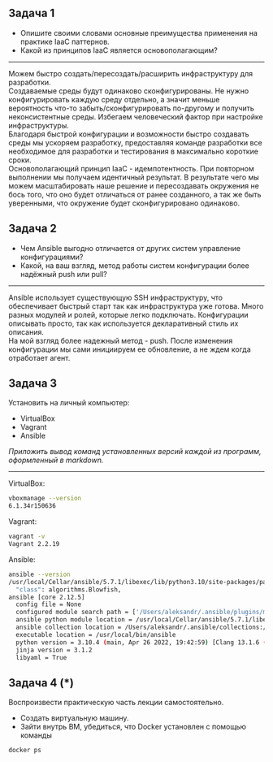 ## Задача 1

- Опишите своими словами основные преимущества применения на практике IaaC паттернов.
- Какой из принципов IaaC является основополагающим?

***

Можем быстро создать/пересоздать/расширить инфраструктуру для разработки. <br>
Создаваемые среды будут одинаково сконфигурированы. 
Не нужно конфигурировать каждую среду отдельно, а значит меньше вероятность что-то забыть/сконфигурировать по-другому и получить неконсистентные среды. 
Избегаем человеческий фактор при настройке инфраструктуры. <br>
Благодаря быстрой конфигурации и возможности быстро создавать среды мы ускоряем разработку, предоставляя команде разработки все необходимое для разработки и тестирования в максимально короткие сроки. <br>
Основополагающий принцип IaaC - идемпотентность. При повторном выполнении мы получаем идентичный результат. В результате чего мы можем масштабировать наше решение и пересоздавать окружения не бось того, что оно будет отличаться от ранее созданного, а так же быть уверенными, что окружение будет сконфигурировано одинаково.

## Задача 2

- Чем Ansible выгодно отличается от других систем управление конфигурациями?
- Какой, на ваш взгляд, метод работы систем конфигурации более надёжный push или pull?

***

Ansible использует существующую SSH инфраструктуру, что обеспечивает быстрый старт так как инфраструктура уже готова. 
Много разных модулей и ролей, которые легко подключать. Конфигурации описывать просто, так как используется декларативный стиль их описания.  <br>
На мой взгляд более надежный метод - push. После изменения конфигурации мы сами инициируем ее обновление, а не ждем когда отработает агент. 

## Задача 3

Установить на личный компьютер:

- VirtualBox
- Vagrant
- Ansible

*Приложить вывод команд установленных версий каждой из программ, оформленный в markdown.*

***
VirtualBox:
```bash
vboxmanage --version
6.1.34r150636
```

Vagrant:
```bash
vagrant -v
Vagrant 2.2.19
```
Ansible:
```bash
ansible --version
/usr/local/Cellar/ansible/5.7.1/libexec/lib/python3.10/site-packages/paramiko/transport.py:236: CryptographyDeprecationWarning: Blowfish has been deprecated
  "class": algorithms.Blowfish,
ansible [core 2.12.5]
  config file = None
  configured module search path = ['/Users/aleksandr/.ansible/plugins/modules', '/usr/share/ansible/plugins/modules']
  ansible python module location = /usr/local/Cellar/ansible/5.7.1/libexec/lib/python3.10/site-packages/ansible
  ansible collection location = /Users/aleksandr/.ansible/collections:/usr/share/ansible/collections
  executable location = /usr/local/bin/ansible
  python version = 3.10.4 (main, Apr 26 2022, 19:42:59) [Clang 13.1.6 (clang-1316.0.21.2)]
  jinja version = 3.1.2
  libyaml = True
```
## Задача 4 (*)

Воспроизвести практическую часть лекции самостоятельно.

- Создать виртуальную машину.
- Зайти внутрь ВМ, убедиться, что Docker установлен с помощью команды
```
docker ps
```